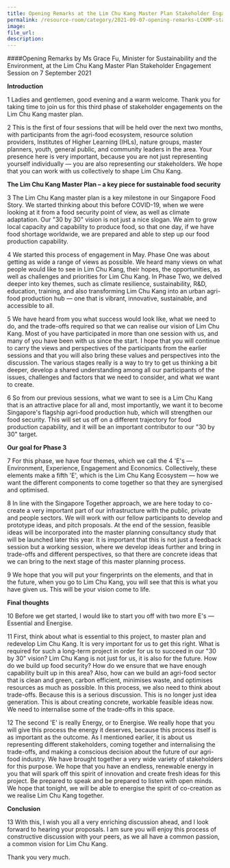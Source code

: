 ```yaml
---  
title: Opening Remarks at the Lim Chu Kang Master Plan Stakeholder Engagement Session - Ms Grace Fu
permalink: /resource-room/category/2021-09-07-opening-remarks-LCKMP-stakeholder-engagement-session/
image:  
file_url:  
description:  
---  
```


####Opening Remarks by Ms Grace Fu, Minister for Sustainability and the Environment, at the Lim Chu Kang Master Plan Stakeholder Engagement Session on 7 September 2021

**Introduction**

1 Ladies and gentlemen, good evening and a warm welcome. Thank you for taking time to join us for this third phase of stakeholder engagements on the Lim Chu Kang master plan.

2 This is the first of four sessions that will be held over the next two months, with participants from the agri-food ecosystem, resource solution providers, Institutes of Higher Learning (IHLs), nature groups, master planners, youth, general public, and community leaders in the area. Your presence here is very important, because you are not just representing yourself individually — you are also representing our stakeholders. We hope that you can work with us collectively to shape Lim Chu Kang.


**The Lim Chu Kang Master Plan – a key piece for sustainable food security**


3 The Lim Chu Kang master plan is a key milestone in our Singapore Food Story. We started thinking about this before COVID-19, when we were looking at it from a food security point of view, as well as climate adaptation. Our &quot;30 by 30&quot; vision is not just a nice slogan. We aim to grow local capacity and capability to produce food, so that one day, if we have food shortage worldwide, we are prepared and able to step up our food production capability.


4 We started this process of engagement in May. Phase One was about getting as wide a range of views as possible. We heard many views on what people would like to see in Lim Chu Kang, their hopes, the opportunities, as well as challenges and priorities for Lim Chu Kang. In Phase Two, we delved deeper into key themes, such as climate resilience, sustainability, R&amp;D, education, training, and also transforming Lim Chu Kang into an urban agri-food production hub — one that is vibrant, innovative, sustainable, and accessible to all.


5 We have heard from you what success would look like, what we need to do, and the trade-offs required so that we can realise our vision of Lim Chu Kang. Most of you have participated in more than one session with us, and many of you have been with us since the start. I hope that you will continue to carry the views and perspectives of the participants from the earlier sessions and that you will also bring these values and perspectives into the discussion. The various stages really is a way to try to get us thinking a bit deeper, develop a shared understanding among all our participants of the issues, challenges and factors that we need to consider, and what we want to create.


6 So from our previous sessions, what we want to see is a Lim Chu Kang that is an attractive place for all and, most importantly, we want it to become Singapore&#39;s flagship agri-food production hub, which will strengthen our food security. This will set us off on a different trajectory for food production capability, and it will be an important contributor to our &quot;30 by 30&quot; target.


**Our goal for Phase 3**


7 For this phase, we have four themes, which we call the 4 &#39;E&#39;s — Environment, Experience, Engagement and Economics. Collectively, these elements make a fifth &#39;E&#39;, which is the Lim Chu Kang Ecosystem — how we want the different components to come together so that they are synergised and optimised.


8 In line with the Singapore Together approach, we are here today to co-create a very important part of our infrastructure with the public, private and people sectors. We will work with our fellow participants to develop and prototype ideas, and pitch proposals. At the end of the session, feasible ideas will be incorporated into the master planning consultancy study that will be launched later this year. It is important that this is not just a feedback session but a working session, where we develop ideas further and bring in trade-offs and different perspectives, so that there are concrete ideas that we can bring to the next stage of this master planning process.


9 We hope that you will put your fingerprints on the elements, and that in the future, when you go to Lim Chu Kang, you will see that this is what you have given us. This will be your vision come to life.


**Final thoughts**


10 Before we get started, I would like to start you off with two more E&#39;s — Essential and Energise.


11 First, think about what is essential to this project, to master plan and redevelop Lim Chu Kang. It is very important for us to get this right. What is required for such a long-term project in order for us to succeed in our &quot;30 by 30&quot; vision? Lim Chu Kang is not just for us, it is also for the future. How do we build up food security? How do we ensure that we have enough capability built up in this area? Also, how can we build an agri-food sector that is clean and green, carbon efficient, minimises waste, and optimises resources as much as possible. In this process, we also need to think about trade-offs. Because this is a serious discussion. This is no longer just idea generation. This is about creating concrete, workable feasible ideas now. We need to internalise some of the trade-offs in this space.


12 The second &#39;E&#39; is really Energy, or to Energise. We really hope that you will give this process the energy it deserves, because this process itself is as important as the outcome. As I mentioned earlier, it is about us representing different stakeholders, coming together and internalising the trade-offs, and making a conscious decision about the future of our agri-food industry. We have brought together a very wide variety of stakeholders for this purpose. We hope that you have an endless, renewable energy in you that will spark off this spirit of innovation and create fresh ideas for this project. Be prepared to speak and be prepared to listen with open minds. We hope that tonight, we will be able to energise the spirit of co-creation as we realise Lim Chu Kang together.


**Conclusion**


13 With this, I wish you all a very enriching discussion ahead, and I look forward to hearing your proposals. I am sure you will enjoy this process of constructive discussion with your peers, as we all have a common passion, a common vision for Lim Chu Kang.


Thank you very much.
